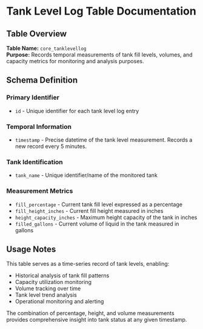 # Tank Level Log Table Documentation

## Table Overview
**Table Name:** `core_tanklevellog`  
**Purpose:** Records temporal measurements of tank fill levels, volumes, and capacity metrics for monitoring and analysis purposes.

## Schema Definition

### Primary Identifier
- `id` - Unique identifier for each tank level log entry

### Temporal Information
- `timestamp` - Precise datetime of the tank level measurement. Records a new record every 5 minutes.

### Tank Identification
- `tank_name` - Unique identifier/name of the monitored tank

### Measurement Metrics
- `fill_percentage` - Current tank fill level expressed as a percentage
- `fill_height_inches` - Current fill height measured in inches
- `height_capacity_inches` - Maximum height capacity of the tank in inches
- `filled_gallons` - Current volume of liquid in the tank measured in gallons

## Usage Notes
This table serves as a time-series record of tank levels, enabling:
- Historical analysis of tank fill patterns
- Capacity utilization monitoring
- Volume tracking over time
- Tank level trend analysis
- Operational monitoring and alerting

The combination of percentage, height, and volume measurements provides comprehensive insight into tank status at any given timestamp. 
